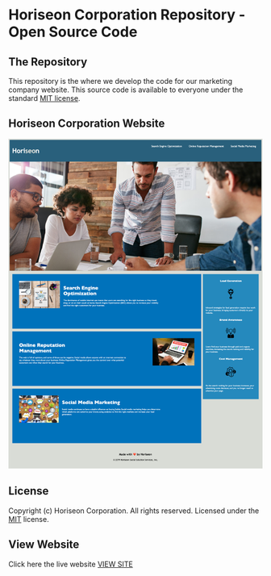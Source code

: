 # Horiseon Corporation Repository - Open Source Code

## The Repository
This repository is the where we develop the code for our marketing company website.  This source code is available to everyone under the standard [MIT license](license.txt).

## Horiseon Corporation Website
![website screenshot](screenshot.png)

## License
Copyright (c) Horiseon Corporation. All rights reserved.
Licensed under the [MIT](license.txt) license.

## View Website
Click here the live website [VIEW SITE](https://stopdaydreaming.github.io/horiseon-code-refactor/)